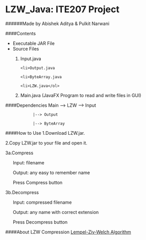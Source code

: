 # LZW_Java: ITE207 Project
######Made by Abishek Aditya & Pulkit Narwani

####Contents
<ul><li>Executable JAR File</li>
<li>Source Files</li>
	<ol><li>Input.java
	
	<li>Output.java
	
	<li>ByteArray.java
	
	<li>LZW.java</ol>
	
<li>Main.java (JavaFX Program to read and write files in GUI)</li></ul>


####Dependencies
	Main --> LZW --> Input
	
		       	|--> Output
	
				|--> ByteArray

####How to Use
1.Download LZW.jar.


2.Copy LZW.jar to your file and open it.


3a.Compress
	<ul>Input: filename</ul>
	<ul>Output: any easy to remember name</ul>
	<ul>Press Compress button</ul>
	
	
3b.Decompress
	<ul>Input: compressed filename</ul>
	<ul>Output: any name with correct extension</ul>
	<ul>Press Decompress button</ul>

####About LZW Compression
[Lempel-Ziv-Welch Algorithm](https://en.wikipedia.org/wiki/Lempel%E2%80%93Ziv%E2%80%93Welch) 
